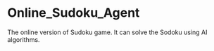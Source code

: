 # Online_Sudoku_Agent
The online version of Sudoku game. It can solve the Sodoku using AI algorithms.

